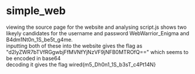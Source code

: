 # simple_web
viewing the source page for the website and analysing script.js shows two likeyly candidates for the username and password WebWarrior_Enigma and B4dm1Nt0n_1S_be5t_g4me.<br>
inputting both of these into the website gives the flag as "d2lyZWR7bTVfRGgwbjFfMVNfYjNzVF9jNFB0MTROfQ==" which seems to be encoded in base64<br>
decoding it gives the flag wired{m5_Dh0n1_1S_b3sT_c4Pt14N}
